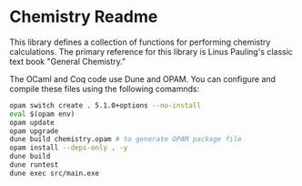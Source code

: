 Chemistry Readme
=========================

This library defines a collection of functions for performing chemistry calculations. The primary reference for this library is Linus Pauling's classic text book "General Chemistry." 

The OCaml and Coq code use Dune and OPAM. You can configure and compile these files using the following comamnds:

```bash
opam switch create . 5.1.0+options --no-install
eval $(opam env)
opam update
opam upgrade
dune build chemistry.opam # to generate OPAM package file
opam install --deps-only . -y
dune build
dune runtest
dune exec src/main.exe
```